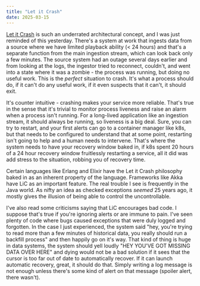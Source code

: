 ```yaml
---
title: "Let it Crash"
date: 2025-03-15
---
```


[Let it Crash](https://wiki.c2.com/?LetItCrash) is such an underrated architectural concept, and I was just reminded of this yesterday. There's a system at work that ingests data from a source where we have limited playback ability (< 24 hours) and that's a separate function from the main ingestion stream, which can look back only a few minutes. The source system had an outage several days earlier and from looking at the logs, the ingestor tried to reconnect, couldn't, and went into a state where it was a zombie - the process was running, but doing no useful work. This is the _perfect_ situation to crash. It's what a process should do, if it can't do any useful work, if it even suspects that it can't, it should exit.

It's counter intuitive - crashing makes your service more reliable. That's true in the sense that it's trivial to monitor process liveness and raise an alarm when a process isn't running. For a long-lived application like an ingestion stream, it should always be running, so liveness is a big deal. Sure, you can try to restart, and your first alerts can go to a container manager like k8s, but that needs to be configured to understand that at some point, restarting isn't going to help and a human needs to intervene. That's where the system needs to have your recovery window baked in, if k8s spent 20 hours of a 24 hour recovery window fruitlessly restarting a service, all it did was add stress to the situation, robbing you of recovery time.

Certain languages like Erlang and Elixir have the Let it Crash philosophy baked in as an inherent property of the language. Frameworks like Akka have LiC as an important feature. The real trouble I see is frequently in the Java world. As nifty an idea as checked exceptions _seemed_ 25 years ago, it mostly gives the illusion of being able to control the uncontrollable.

I've also read some criticisms saying that LiC encourages bad code. I suppose that's true if you're ignoring alerts or are immune to pain. I've seen plenty of code where bugs caused exceptions that were duly logged and forgotten. In the case I just experienced, the system said "hey, you're trying to read more than a few minutes of historical data, you really should run a backfill process" and then happily go on it's way. That kind of thing is huge in data systems, the system should yell loudly "HEY YOU'VE GOT MISSING DATA OVER HERE" and dying would not be a bad solution if it sees that the cursor is too far out of date to automatically recover. If it can launch automatic recovery, great, it should do that. Simply writing a log message is not enough unless there's some kind of alert on that message (spoiler alert, there wasn't).
